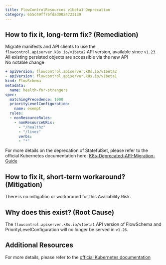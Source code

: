 ```yaml
---
title: FlowControlResources v1beta1 Deprecation
category: 655c49ff76fdad0024723139
---
```


## How to fix it, long-term fix? (Remediation)

Migrate manifests and API clients to use the `flowcontrol.apiserver.k8s.io/v1beta2` API version, available since `v1.23`.  
All existing persisted objects are accessible via the new API  
No notable change

```yaml sample-flowcontrol.yaml
+ apiVersion: flowcontrol.apiserver.k8s.io/v1beta2
- apiVersion: flowcontrol.apiserver.k8s.io/v1beta1
kind: FlowSchema
metadata:
  name: health-for-strangers
spec:
  matchingPrecedence: 1000
  priorityLevelConfiguration:
    name: exempt
  rules:
  - nonResourceRules:
    - nonResourceURLs:
      - "/healthz"
      - "/livez"
      verbs:
      - "*"
```

For more details on the deprecation of StatefulSet, please refer to the official Kubernetes documentation here:  [K8s-Deprecated-API-Migration-Guide](https://kubernetes.io/docs/reference/using-api/deprecation-guide/)

## How to fix it, short-term workaround? (Mitigation)

There is no mitigation or workaround for this Availability Risk.

## Why does this exist? (Root Cause)

The `flowcontrol.apiserver.k8s.io/v1beta1` API version of FlowSchema and PriorityLevelConfiguration will no longer be served in `v1.26`.

## Additional Resources

For more details, please refer to the [official Kubernetes documentation](https://kubernetes.io/docs/reference/using-api/deprecation-guide/#flowcontrol-resources-v126)